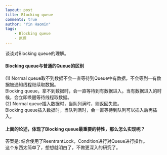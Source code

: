 ```yaml
---
layout: post
title: Blocking queue
comments: true
author: "Yin Haomin"
tags:
    - Blocking queue
    - 原理
---
```


谈谈对Blocking queue的理解。<br>
#### Blocking queue与普通的Queue的区别<br>
(1) Normal queue取不到数据不会一直等待到Queue中有数据，不会等到一有数据被通知线程继续取数据。<br>
Blocking queue，拿不到数据时，会一直等待到有数据进入。当有数据进入的时候，会立即唤醒等待线程取数据。<br>
(2) Normal queue插入数据时，当队列满时，则返回失败。<br>
Blocking queue插入数据时，当队列满时，会一直等待到队列可以插入后再插入。<br>

#### 上面的论述，体现了Blocking queue最重要的特性，那么怎么实现呢？<br>
答案是: 结合使用了ReentrantLock，Condition进行对Queue进行操作。<br>
这个东西太简单了，想想就明白了，不做更深入的研究了。<br>

